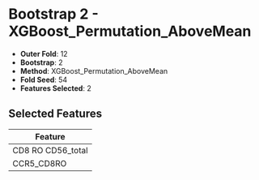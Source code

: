 # Bootstrap 2 - XGBoost_Permutation_AboveMean

- **Outer Fold**: 12
- **Bootstrap**: 2
- **Method**: XGBoost_Permutation_AboveMean
- **Fold Seed**: 54
- **Features Selected**: 2

## Selected Features

| Feature |
|---------|
| CD8 RO CD56_total |
| CCR5_CD8RO |
